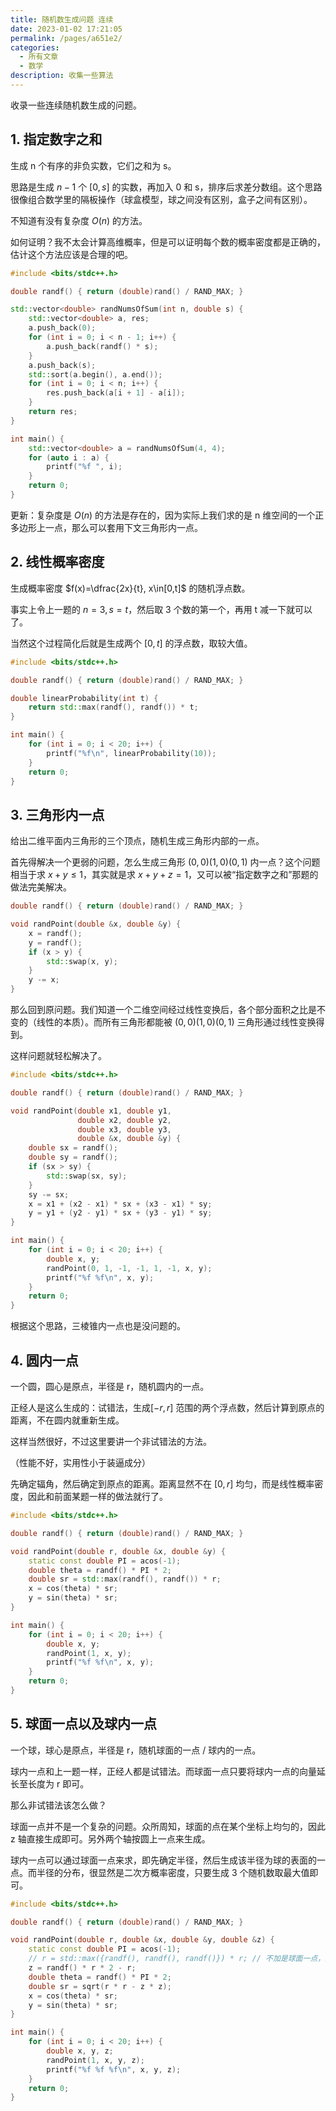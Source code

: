 ```yaml
---
title: 随机数生成问题 连续
date: 2023-01-02 17:21:05
permalink: /pages/a651e2/
categories:
  - 所有文章
  - 数学
description: 收集一些算法
---
```


收录一些连续随机数生成的问题。

## 1. 指定数字之和

生成 n 个有序的非负实数，它们之和为 s。

思路是生成 $n - 1$ 个 $[0, s]$ 的实数，再加入 0 和 s，排序后求差分数组。这个思路很像组合数学里的隔板操作（球盒模型，球之间没有区别，盒子之间有区别）。

不知道有没有复杂度 $O(n)$ 的方法。

如何证明？我不太会计算高维概率，但是可以证明每个数的概率密度都是正确的，估计这个方法应该是合理的吧。

```cpp
#include <bits/stdc++.h>

double randf() { return (double)rand() / RAND_MAX; }

std::vector<double> randNumsOfSum(int n, double s) {
    std::vector<double> a, res;
    a.push_back(0);
    for (int i = 0; i < n - 1; i++) {
        a.push_back(randf() * s);
    }
    a.push_back(s);
    std::sort(a.begin(), a.end());
    for (int i = 0; i < n; i++) {
        res.push_back(a[i + 1] - a[i]);
    }
    return res;
}

int main() {
    std::vector<double> a = randNumsOfSum(4, 4);
    for (auto i : a) {
        printf("%f ", i);
    }
    return 0;
}
```

更新：复杂度是 $O(n)$ 的方法是存在的，因为实际上我们求的是 n 维空间的一个正多边形上一点，那么可以套用下文三角形内一点。

## 2. 线性概率密度

生成概率密度 $f(x)=\dfrac{2x}{t}, x\in[0,t]$ 的随机浮点数。

事实上令上一题的 $n=3,s=t$，然后取 3 个数的第一个，再用 t 减一下就可以了。

当然这个过程简化后就是生成两个 $[0, t]$ 的浮点数，取较大值。

```cpp
#include <bits/stdc++.h>

double randf() { return (double)rand() / RAND_MAX; }

double linearProbability(int t) {
    return std::max(randf(), randf()) * t;
}

int main() {
    for (int i = 0; i < 20; i++) {
        printf("%f\n", linearProbability(10));
    }
    return 0;
}
```

## 3. 三角形内一点

给出二维平面内三角形的三个顶点，随机生成三角形内部的一点。

首先得解决一个更弱的问题，怎么生成三角形 $(0, 0)(1, 0)(0, 1)$ 内一点？这个问题相当于求 $x+y\le 1$，其实就是求 $x+y+z=1$，又可以被“指定数字之和”那题的做法完美解决。

```cpp
double randf() { return (double)rand() / RAND_MAX; }

void randPoint(double &x, double &y) {
    x = randf();
    y = randf();
    if (x > y) {
        std::swap(x, y);
    }
    y -= x;
}
```

那么回到原问题。我们知道一个二维空间经过线性变换后，各个部分面积之比是不变的（线性的本质）。而所有三角形都能被 $(0, 0)(1, 0)(0, 1)$ 三角形通过线性变换得到。

这样问题就轻松解决了。

```cpp
#include <bits/stdc++.h>

double randf() { return (double)rand() / RAND_MAX; }

void randPoint(double x1, double y1,
               double x2, double y2,
               double x3, double y3,
               double &x, double &y) {
    double sx = randf();
    double sy = randf();
    if (sx > sy) {
        std::swap(sx, sy);
    }
    sy -= sx;
    x = x1 + (x2 - x1) * sx + (x3 - x1) * sy;
    y = y1 + (y2 - y1) * sx + (y3 - y1) * sy;
}

int main() {
    for (int i = 0; i < 20; i++) {
        double x, y;
        randPoint(0, 1, -1, -1, 1, -1, x, y);
        printf("%f %f\n", x, y);
    }
    return 0;
}
```

根据这个思路，三棱锥内一点也是没问题的。

## 4. 圆内一点

一个圆，圆心是原点，半径是 r，随机圆内的一点。

正经人是这么生成的：试错法，生成$[-r, r]$ 范围的两个浮点数，然后计算到原点的距离，不在圆内就重新生成。

这样当然很好，不过这里要讲一个非试错法的方法。

（性能不好，实用性小于装逼成分）

先确定辐角，然后确定到原点的距离。距离显然不在 $[0, r]$ 均匀，而是线性概率密度，因此和前面某题一样的做法就行了。

```cpp
#include <bits/stdc++.h>

double randf() { return (double)rand() / RAND_MAX; }

void randPoint(double r, double &x, double &y) {
    static const double PI = acos(-1);
    double theta = randf() * PI * 2;
    double sr = std::max(randf(), randf()) * r;
    x = cos(theta) * sr;
    y = sin(theta) * sr;
}

int main() {
    for (int i = 0; i < 20; i++) {
        double x, y;
        randPoint(1, x, y);
        printf("%f %f\n", x, y);
    }
    return 0;
}
```

## 5. 球面一点以及球内一点

一个球，球心是原点，半径是 r，随机球面的一点 / 球内的一点。

球内一点和上一题一样，正经人都是试错法。而球面一点只要将球内一点的向量延长至长度为 r 即可。

那么非试错法该怎么做？

球面一点并不是一个复杂的问题。众所周知，球面的点在某个坐标上均匀的，因此 z 轴直接生成即可。另外两个轴按圆上一点来生成。

球内一点可以通过球面一点来求，即先确定半径，然后生成该半径为球的表面的一点。而半径的分布，很显然是二次方概率密度，只要生成 3 个随机数取最大值即可。

```cpp
#include <bits/stdc++.h>

double randf() { return (double)rand() / RAND_MAX; }

void randPoint(double r, double &x, double &y, double &z) {
    static const double PI = acos(-1);
    // r = std::max({randf(), randf(), randf()}) * r; // 不加是球面一点，加了是球内一点
    z = randf() * r * 2 - r;
    double theta = randf() * PI * 2;
    double sr = sqrt(r * r - z * z);
    x = cos(theta) * sr;
    y = sin(theta) * sr;
}

int main() {
    for (int i = 0; i < 20; i++) {
        double x, y, z;
        randPoint(1, x, y, z);
        printf("%f %f %f\n", x, y, z);
    }
    return 0;
}
```
